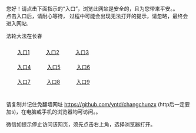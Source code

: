 您好！请点击下面指示的“入口”，浏览此网站是安全的，且为您带来平安。。 <br/>
点击入口后，请耐心等待， 过程中可能会出现无法打开的提示，请忽略，最终会进入网站. </br>

法轮大法在长春<br/>
<div style="padding:10px"><a style="margin:20px" target="_blank" href="https://d147j2ssem2nj9.cloudfront.net/2Qpsp?egbwz" id="ccLink1" rel="nofollow">入口1</a> <a target="_blank" style="margin:20px" href="https://dhse0yrjq62bq.cloudfront.net/2Qpsp?yvgqhpl" id="ccLink2" rel="nofollow">入口2</a> <a style="margin:20px" target="_blank" href="https://d2inx8nhd56gv7.cloudfront.net/2Qpsp?prezk" id="ccLink3" rel="nofollow">入口3</a></div>

<div style="padding:10px" ><a style="margin:20px" target="_blank" href="https://d147j2ssem2nj9.cloudfront.net/2Qpsp?egbwz" id="ccLink4" rel="nofollow">入口4</a> <a style="margin:20px" href="https://dhse0yrjq62bq.cloudfront.net/2Qpsp?yvgqhpl" target="_blank" id="ccLink5" rel="nofollow">入口5</a> <a style="margin:20px" href="https://d2inx8nhd56gv7.cloudfront.net/2Qpsp?prezk" target="_blank" id="ccLink6" rel="nofollow">入口6</a></div>

<div style="padding:10px"><a style="margin:20px" target="_blank" href="https://d147j2ssem2nj9.cloudfront.net/2Qpsp?egbwz" id="ccLink7" rel="nofollow">入口7</a> <a style="margin:20px" href="https://dhse0yrjq62bq.cloudfront.net/2Qpsp?yvgqhpl" target="_blank" id="ccLink8" rel="nofollow">入口8</a> <a style="margin:20px" target="_blank" href="https://d2inx8nhd56gv7.cloudfront.net/2Qpsp?prezk" id="ccLink9" rel="nofollow">入口9</a></div>

<br/>



请复制并记住免翻墙网址 https://github.com/yntd/changchunzx (http后一定要加s)，在电脑或手机的浏览器均可访问。。<br/>

微信如提示停止访问该网页，须先点击右上角，选择浏览器打开。
